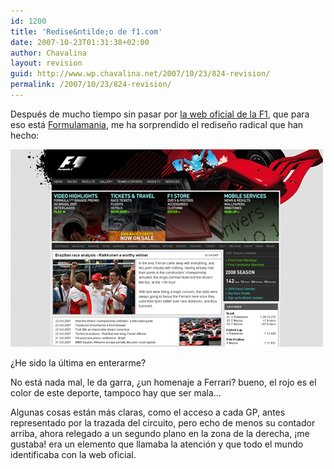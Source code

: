 ```yaml
---
id: 1200
title: 'Redise&ntilde;o de f1.com'
date: 2007-10-23T01:31:38+02:00
author: Chavalina
layout: revision
guid: http://www.wp.chavalina.net/2007/10/23/824-revision/
permalink: /2007/10/23/824-revision/
---
```

Después de mucho tiempo sin pasar por <a href="http://www.f1.com" target="_blank">la web oficial de la F1</a>, que para eso está <a href="http://formulamania.com/" target="_blank">Formulamania</a>, me ha sorprendido el redise&ntilde;o radical que han hecho:

<p class="imgcentro">
  <img src="/imagenes/fotos/f1-com.jpg" alt="Redise&ntilde;o de la página de F1.com" />
</p>

&iquest;He sido la última en enterarme?

No está nada mal, le da garra, &iquest;un homenaje a Ferrari? bueno, el rojo es el color de este deporte, tampoco hay que ser mala…

Algunas cosas están más claras, como el acceso a cada GP, antes representado por la trazada del circuito, pero echo de menos su contador arriba, ahora relegado a un segundo plano en la zona de la derecha, ¡me gustaba! era un elemento que llamaba la atención y que todo el mundo identificaba con la web oficial.